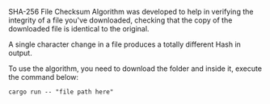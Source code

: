 SHA-256 File Checksum Algorithm was developed to help in verifying the integrity of a file you've downloaded, 
checking that the copy of the downloaded file is identical to the original.

A single character change in a file produces a totally different Hash in output.

To use the algorithm, you need to download the folder and inside it, execute the command below:
```
cargo run -- "file path here"
